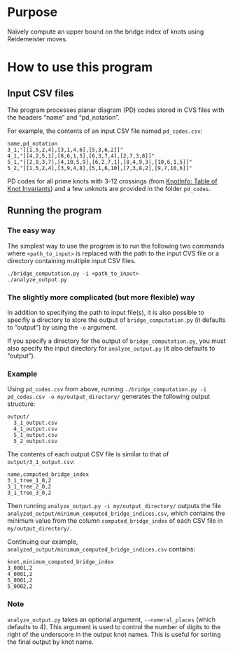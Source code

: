 # Purpose
Naïvely compute an upper bound on the bridge index of knots using Reidemeister moves.

# How to use this program
## Input CSV files
The program processes planar diagram (PD) codes stored in CVS files with the headers “name” and “pd_notation”.

For example, the contents of an input CSV file named `pd_codes.csv`:
```
name,pd_notation
3_1,"[[1,5,2,4],[3,1,4,6],[5,3,6,2]]"
4_1,"[[4,2,5,1],[8,6,1,5],[6,3,7,4],[2,7,3,8]]"
5_1,"[[2,8,3,7],[4,10,5,9],[6,2,7,1],[8,4,9,3],[10,6,1,5]]"
5_2,"[[1,5,2,4],[3,9,4,8],[5,1,6,10],[7,3,8,2],[9,7,10,6]]"
```

PD codes for all prime knots with 3-12 crossings (from [KnotInfo: Table of Knot Invariants](http://www.indiana.edu/~knotinfo/)) and a few unknots are provided in the folder `pd_codes`.

## Running the program
### The easy way
The simplest way to use the program is to run the following two commands where `<path_to_input>` is replaced with the path to the input CVS file or a directory containing multiple input CSV files.

```
./bridge_computation.py -i <path_to_input>
./analyze_output.py
```

### The slightly more complicated (but more flexible) way
In addition to specifying the path to input file(s), it is also possible to specifiy a directory to store the output of `bridge_computation.py` (it defaults to “output”) by using the `-o` argument. 

If you specify a directory for the output of `bridge_computation.py`, you must also specify the input directory for `analyze_output.py` (it also defaults to “output”).

### Example

Using `pd_codes.csv` from above, running `./bridge_computation.py -i pd_codes.csv -o my/output_directory/` generates the following output structure:
```
output/
  3_1_output.csv
  4_1_output.csv
  5_1_output.csv
  5_2_output.csv
```

The contents of each output CSV file is similar to that of `output/3_1_output.csv`:
```
name,computed_bridge_index
3_1_tree_1_0,2
3_1_tree_2_0,2
3_1_tree_3_0,2
```

Then running `analyze_output.py -i my/output_directory/` outputs the file `analyzed_output/minimum_computed_bridge_indices.csv`, which contains the minimum value from the column `computed_bridge_index` of each CSV file in `my/output_directory/`.

Continuing our example, `analyzed_output/minimum_computed_bridge_indices.csv` contains:
```
knot,minimum_computed_bridge_index
3_0001,2
4_0001,2
5_0001,2
5_0002,2
```

### Note
`analyze_output.py` takes an optional argument, `--numeral_places` (which defaults to 4). This argument is used to control the number of digits to the right of the underscore in the output knot names. This is useful for sorting the final output by knot name.
